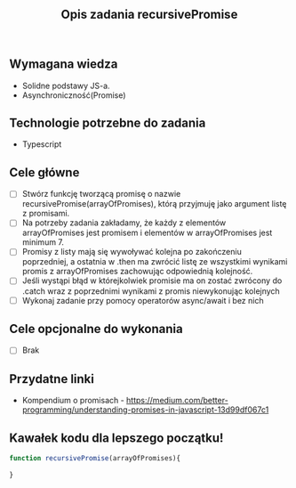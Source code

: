 <h2 align="center">Opis zadania recursivePromise </h2>

<br>

## Wymagana wiedza
- Solidne podstawy JS-a.
- Asynchroniczność(Promise)
 
## Technologie potrzebne do zadania

- Typescript 

## Cele główne

* [ ] Stwórz funkcję tworzącą promisę o nazwie recursivePromise(arrayOfPromises), którą przyjmuję jako argument listę z promisami. 
* [ ] Na potrzeby zadania zakładamy, że każdy z elementów arrayOfPromises jest promisem i elementów w arrayOfPromises jest minimum 7. 
* [ ] Promisy z listy mają się wywoływać kolejna po zakończeniu poprzedniej, a ostatnia w .then ma zwrócić listę ze wszystkimi wynikami promis z arrayOfPromises zachowując odpowiednią kolejność.
* [ ] Jeśli wystąpi błąd w którejkolwiek promisie ma on zostać zwrócony do .catch wraz z poprzednimi wynikami z promis niewykonując kolejnych
* [ ] Wykonaj zadanie przy pomocy operatorów async/await i bez nich

## Cele opcjonalne do wykonania

* [ ] Brak

## Przydatne linki

- Kompendium o promisach - https://medium.com/better-programming/understanding-promises-in-javascript-13d99df067c1

## Kawałek kodu dla lepszego początku!

```javascript
function recursivePromise(arrayOfPromises){
    
}
```
